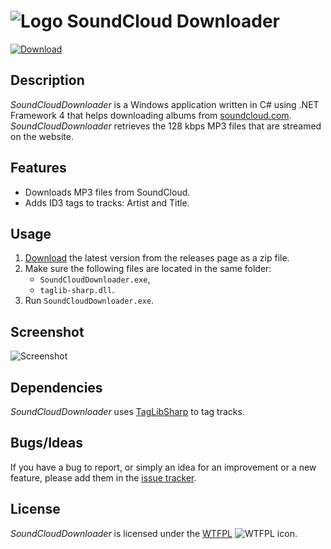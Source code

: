![Logo](http://i.imgur.com/DyUxyq6.png) SoundCloud Downloader
============================================================

[![Download](http://i.imgur.com/UjPs7Sr.png)](https://github.com/Otiel/SoundCloudDownloader/releases/latest)

Description
-----------

_SoundCloudDownloader_ is a Windows application written in C# using .NET Framework 4 that helps downloading albums from [soundcloud.com](http://soundcloud.com). _SoundCloudDownloader_ retrieves the 128 kbps MP3 files that are streamed on the website.

Features
--------

* Downloads MP3 files from SoundCloud.
* Adds ID3 tags to tracks: Artist and Title.

Usage
-----

1. [Download](https://github.com/Otiel/SoundCloudDownloader/releases/latest) the latest version from the releases page as a zip file.
2. Make sure the following files are located in the same folder:
    * `SoundCloudDownloader.exe`,
    * `taglib-sharp.dll`.
3. Run `SoundCloudDownloader.exe`.

Screenshot
----------

![Screenshot](http://i.imgur.com/Dy1UZfU.png)

Dependencies
------------

_SoundCloudDownloader_ uses [TagLibSharp](https://github.com/mono/taglib-sharp) to tag tracks.

Bugs/Ideas
----------

If you have a bug to report, or simply an idea for an improvement or a new feature, please add them in the [issue tracker](https://github.com/Otiel/SoundCloudDownloader/issues).

License
-------

_SoundCloudDownloader_ is licensed under the [WTFPL](http://www.wtfpl.net/) ![WTFPL icon](http://i.imgur.com/AsWaQQl.png).
